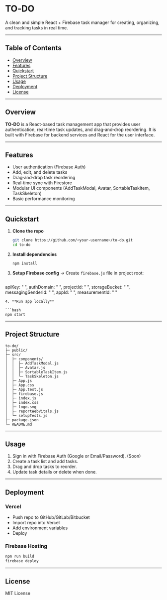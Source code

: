 # TO‑DO

A clean and simple React + Firebase task manager for creating, organizing, and tracking tasks in real time.

---

## Table of Contents

* [Overview](#overview)
* [Features](#features)
* [Quickstart](#quickstart)
* [Project Structure](#project-structure)
* [Usage](#usage)
* [Deployment](#deployment)
* [License](#license)

---

## Overview

**TO‑DO** is a React‑based task management app that provides user authentication, real‑time task updates, and drag‑and‑drop reordering. It is built with Firebase for backend services and React for the user interface.

---

## Features

* User authentication (Firebase Auth)
* Add, edit, and delete tasks
* Drag‑and‑drop task reordering
* Real‑time sync with Firestore
* Modular UI components (AddTaskModal, Avatar, SortableTaskItem, TaskSkeleton)
* Basic performance monitoring

---

## Quickstart

1. **Clone the repo**

   ```bash
   git clone https://github.com/<your-username>/to-do.git
   cd to-do
   ```
2. **Install dependencies**

   ```bash
   npm install
   ```
3. **Setup Firebase config** → Create `firebase.js` file in project root:

   ```dotenv
  apiKey: " ",
  authDomain: " ",
  projectId: " ",
  storageBucket: " ",
  messagingSenderId: " ",
  appId: " ",
  measurementId: " "
   ```
4. **Run app locally**

   ```bash
   npm start
   ```

---

## Project Structure

```
to-do/
├─ public/
├─ src/
│  ├─ components/
│  │  ├─ AddTaskModal.js
│  │  ├─ Avatar.js
│  │  ├─ SortableTaskItem.js
│  │  └─ TaskSkeleton.js
│  ├─ App.js
│  ├─ App.css
│  ├─ App.test.js
│  ├─ firebase.js
│  ├─ index.js
│  ├─ index.css
│  ├─ logo.svg
│  ├─ reportWebVitals.js
│  └─ setupTests.js
├─ package.json
└─ README.md
```

---

## Usage

1. Sign in with Firebase Auth (Google or Email/Password). (Soon)
2. Create a task list and add tasks.
3. Drag and drop tasks to reorder.
4. Update task details or delete when done.

---

## Deployment

### Vercel

* Push repo to GitHub/GitLab/Bitbucket
* Import repo into Vercel
* Add environment variables
* Deploy

### Firebase Hosting

```bash
npm run build
firebase deploy
```

---

## License

MIT License
